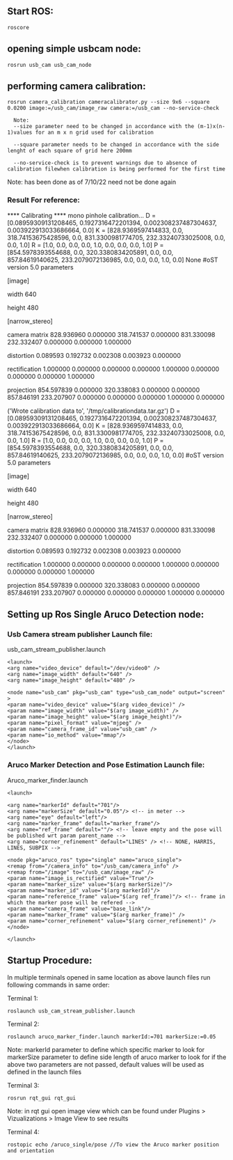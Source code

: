 ## Start ROS:

`roscore`

## opening simple usbcam node:

`rosrun usb_cam usb_cam_node`

## performing camera calibration:

`rosrun camera_calibration cameracalibrator.py --size 9x6 --square 0.0200 image:=/usb_cam/image_raw camera:=/usb_cam --no-service-check`

      Note: 
      --size parameter need to be changed in accordance with the (m-1)x(n-1)values for an m x n grid used for calibration

      --square parameter needs to be changed in accordance with the side lenght of each square of grid here 200mm
      
      --no-service-check is to prevent warnings due to absence of calibration filewhen calibration is being performed for the first time

Note:  has been done  as of 7/10/22 need not be done again

### Result For reference:

**** Calibrating ****
mono pinhole calibration...
D = [0.08959309131208465, 0.1927316472201394, 0.002308237487304637, 0.003922913033686664, 0.0]
K = [828.9369597414833, 0.0, 318.74153675428596, 0.0, 831.3300981774705, 232.33240733025008, 0.0, 0.0, 1.0]
R = [1.0, 0.0, 0.0, 0.0, 1.0, 0.0, 0.0, 0.0, 1.0]
P = [854.5978393554688, 0.0, 320.3380834205891, 0.0, 0.0, 857.84619140625, 233.2079072136985, 0.0, 0.0, 0.0, 1.0, 0.0]
None
#oST version 5.0 parameters


[image]

width
640

height
480

[narrow_stereo]

camera matrix
828.936960 0.000000 318.741537
0.000000 831.330098 232.332407
0.000000 0.000000 1.000000

distortion
0.089593 0.192732 0.002308 0.003923 0.000000

rectification
1.000000 0.000000 0.000000
0.000000 1.000000 0.000000
0.000000 0.000000 1.000000

projection
854.597839 0.000000 320.338083 0.000000
0.000000 857.846191 233.207907 0.000000
0.000000 0.000000 1.000000 0.000000

('Wrote calibration data to', '/tmp/calibrationdata.tar.gz')
D = [0.08959309131208465, 0.1927316472201394, 0.002308237487304637, 0.003922913033686664, 0.0]
K = [828.9369597414833, 0.0, 318.74153675428596, 0.0, 831.3300981774705, 232.33240733025008, 0.0, 0.0, 1.0]
R = [1.0, 0.0, 0.0, 0.0, 1.0, 0.0, 0.0, 0.0, 1.0]
P = [854.5978393554688, 0.0, 320.3380834205891, 0.0, 0.0, 857.84619140625, 233.2079072136985, 0.0, 0.0, 0.0, 1.0, 0.0]
#oST version 5.0 parameters


[image]

width
640

height
480

[narrow_stereo]

camera matrix
828.936960 0.000000 318.741537
0.000000 831.330098 232.332407
0.000000 0.000000 1.000000

distortion
0.089593 0.192732 0.002308 0.003923 0.000000

rectification
1.000000 0.000000 0.000000
0.000000 1.000000 0.000000
0.000000 0.000000 1.000000

projection
854.597839 0.000000 320.338083 0.000000
0.000000 857.846191 233.207907 0.000000
0.000000 0.000000 1.000000 0.000000


## Setting up Ros Single Aruco Detection node:

### Usb Camera stream publisher Launch file: 

usb_cam_stream_publisher.launch

```ROS
<launch>
<arg name="video_device" default="/dev/video0" />
<arg name="image_width" default="640" />
<arg name="image_height" default="480" />

<node name="usb_cam" pkg="usb_cam" type="usb_cam_node" output="screen" >
<param name="video_device" value="$(arg video_device)" />
<param name="image_width" value="$(arg image_width)" />
<param name="image_height" value="$(arg image_height)"/>
<param name="pixel_format" value="mjpeg" />
<param name="camera_frame_id" value="usb_cam" />
<param name="io_method" value="mmap"/>
</node>
</launch>
```

### Aruco Marker Detection and Pose Estimation Launch file:

Aruco_marker_finder.launch

```
<launch>

<arg name="markerId" default="701"/>
<arg name="markerSize" default="0.05"/> <!-- in meter -->
<arg name="eye" default="left"/>
<arg name="marker_frame" default="marker_frame"/>
<arg name="ref_frame" default=""/> <!-- leave empty and the pose will be published wrt param parent_name -->
<arg name="corner_refinement" default="LINES" /> <!-- NONE, HARRIS, LINES, SUBPIX -->

<node pkg="aruco_ros" type="single" name="aruco_single">
<remap from="/camera_info" to="/usb_cam/camera_info" />
<remap from="/image" to="/usb_cam/image_raw" />
<param name="image_is_rectified" value="True"/>
<param name="marker_size" value="$(arg markerSize)"/>
<param name="marker_id" value="$(arg markerId)"/>
<param name="reference_frame" value="$(arg ref_frame)"/> <!-- frame in which the marker pose will be refered -->
<param name="camera_frame" value="base_link"/>
<param name="marker_frame" value="$(arg marker_frame)" />
<param name="corner_refinement" value="$(arg corner_refinement)" />
</node>

</launch>
```

##  Startup Procedure:

In multiple terminals opened in same location as above launch files run following commands in same order:

Terminal 1: 

`roslaunch usb_cam_stream_publisher.launch`

Terminal 2: 

`roslaunch aruco_marker_finder.launch markerId:=701 markerSize:=0.05`

Note: markerId parameter to define which specific marker to look for
      markerSize parameter to define side length of aruco marker to look for
      if the above two parameters are not passed, default values will be used as defined in the launch files

Terminal 3:

`rosrun rqt_gui rqt_gui`

Note: in rqt gui open image view which can be found under Plugins > Vizualizations > Image View  to see results

Terminal 4: 

`rostopic echo /aruco_single/pose //To view the Aruco marker position and orientation`


